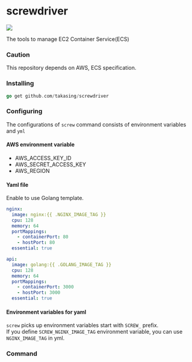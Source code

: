 # screwdriver
![](https://raw.githubusercontent.com/takasing/screwdriver/master/data/warsman.jpg)

The tools to manage EC2 Container Service(ECS)

### Caution
This repository depends on AWS, ECS specification.

### Installing
```go
go get github.com/takasing/screwdriver
```

### Configuring
The configurations of `screw` command consists of environment variables and `yml`

#### AWS environment variable
- AWS_ACCESS_KEY_ID
- AWS_SECRET_ACCESS_KEY
- AWS_REGION

#### Yaml file
Enable to use Golang template.
```yml
nginx:
  image: nginx:{{ .NGINX_IMAGE_TAG }}
  cpu: 128
  memory: 64
  portMappings:
    - containerPort: 80
    - hostPort: 80
  essential: true

api:
  image: golang:{{ .GOLANG_IMAGE_TAG }}
  cpu: 128
  memory: 64
  portMappings:
    - containerPort: 3000
    - hostPort: 3000
  essential: true
```

#### Environment variables for yaml
`screw` picks up environment variables start with `SCREW_` prefix.  
If you define `SCREW_NGINX_IMAGE_TAG` environment variable, you can use `NGINX_IMAGE_TAG` in yml.

### Command
